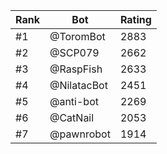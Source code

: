 Rank|Bot|Rating
---|---|---
#1|@ToromBot|2883
#2|@SCP079|2662
#3|@RaspFish|2633
#4|@NilatacBot|2451
#5|@anti-bot|2269
#6|@CatNail|2053
#7|@pawnrobot|1914
